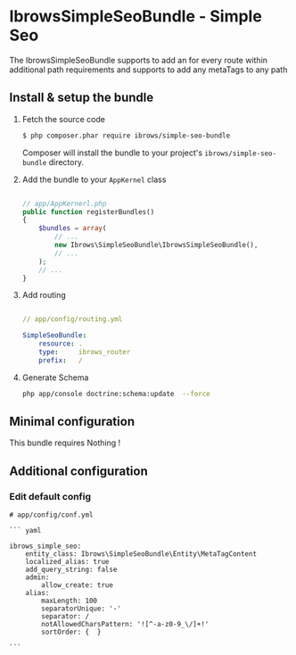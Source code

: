 IbrowsSimpleSeoBundle - Simple Seo
===================================

The IbrowsSimpleSeoBundle supports to add an for every route within additional path requirements and supports to add any metaTags to any path


Install & setup the bundle
--------------------------

1.  Fetch the source code


    ``` bash
    $ php composer.phar require ibrows/simple-seo-bundle 
    ```
	
	Composer will install the bundle to your project's `ibrows/simple-seo-bundle` directory.


2.  Add the bundle to your `AppKernel` class

    ``` php

    // app/AppKernerl.php
    public function registerBundles()
    {
        $bundles = array(
            // ...
            new Ibrows\SimpleSeoBundle\IbrowsSimpleSeoBundle(),
            // ...
        );
        // ...
    }
    
    ```

3.  Add routing

    ``` yaml

    // app/config/routing.yml

    SimpleSeoBundle:
        resource: .
        type:     ibrows_router
        prefix:   /

    ```

4.  Generate Schema

    ``` bash
    php app/console doctrine:schema:update  --force

    ```

Minimal configuration
---------------------

This bundle requires Nothing !


Additional configuration
------------------------

### Edit default config
    # app/config/conf.yml

    ``` yaml
    
	ibrows_simple_seo:
	    entity_class: Ibrows\SimpleSeoBundle\Entity\MetaTagContent
	    localized_alias: true
	    add_query_string: false
	    admin:
	        allow_create: true
	    alias:
	        maxLength: 100
	        separatorUnique: '-'
	        separator: /
	        notAllowedCharsPattern: '![^-a-z0-9_\/]+!'
	        sortOrder: {  }

    ```
    
